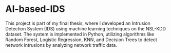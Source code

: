 # AI-based-IDS

This project is part of my final thesis, where I developed an Intrusion Detection System (IDS) using machine learning techniques on the NSL-KDD dataset. The system is implemented in Python, utilizing algorithms like Random Forest, Logistic Regression, KNN, and Decision Trees to detect network intrusions by analyzing network traffic data.

